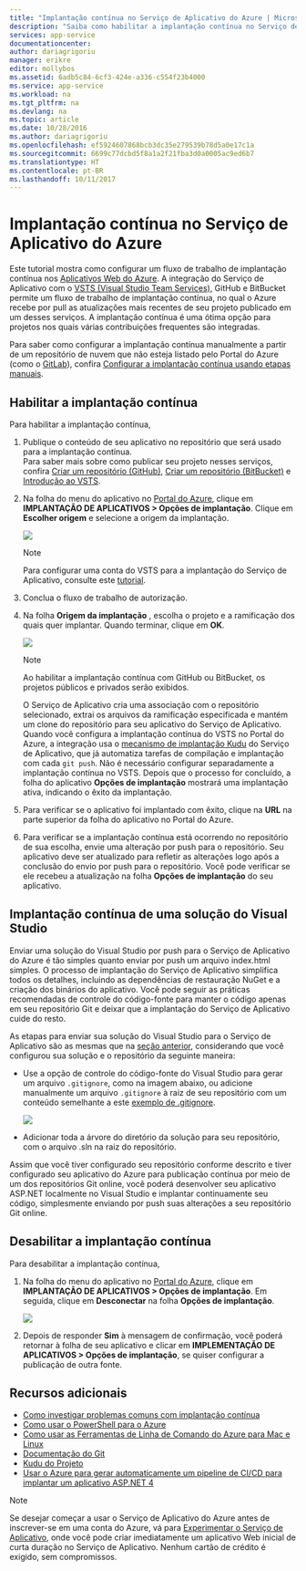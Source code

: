 ```yaml
---
title: "Implantação contínua no Serviço de Aplicativo do Azure | Microsoft Docs"
description: "Saiba como habilitar a implantação contínua no Serviço de Aplicativo do Azure"
services: app-service
documentationcenter: 
author: dariagrigoriu
manager: erikre
editor: mollybos
ms.assetid: 6adb5c84-6cf3-424e-a336-c554f23b4000
ms.service: app-service
ms.workload: na
ms.tgt_pltfrm: na
ms.devlang: na
ms.topic: article
ms.date: 10/28/2016
ms.author: dariagrigoriu
ms.openlocfilehash: ef5924607868bcb3dc35e279539b78d5a0e17c1a
ms.sourcegitcommit: 6699c77dcbd5f8a1a2f21fba3d0a0005ac9ed6b7
ms.translationtype: HT
ms.contentlocale: pt-BR
ms.lasthandoff: 10/11/2017
---
```

# <a name="continuous-deployment-to-azure-app-service"></a>Implantação contínua no Serviço de Aplicativo do Azure
Este tutorial mostra como configurar um fluxo de trabalho de implantação contínua nos [Aplicativos Web do Azure](app-service-web-overview.md). A integração do Serviço de Aplicativo com o [VSTS (Visual Studio Team Services)](https://www.visualstudio.com/team-services/), GitHub e BitBucket permite um fluxo de trabalho de implantação contínua, no qual o Azure recebe por pull as atualizações mais recentes de seu projeto publicado em um desses serviços. A implantação contínua é uma ótima opção para projetos nos quais várias contribuições frequentes são integradas.

Para saber como configurar a implantação contínua manualmente a partir de um repositório de nuvem que não esteja listado pelo Portal do Azure (como o [GitLab](https://gitlab.com/)), confira [Configurar a implantação contínua usando etapas manuais](https://github.com/projectkudu/kudu/wiki/Continuous-deployment#setting-up-continuous-deployment-using-manual-steps).

## <a name="overview"></a>Habilitar a implantação contínua
Para habilitar a implantação contínua,

1. Publique o conteúdo de seu aplicativo no repositório que será usado para a implantação contínua.  
    Para saber mais sobre como publicar seu projeto nesses serviços, confira [Criar um repositório (GitHub)], [Criar um repositório (BitBucket)] e [Introdução ao VSTS].
2. Na folha do menu do aplicativo no [Portal do Azure], clique em **IMPLANTAÇÃO DE APLICATIVOS > Opções de implantação**. Clique em **Escolher origem** e selecione a origem da implantação.  
   
    ![](./media/app-service-continuous-deployment/cd_options.png)
   
   > [!NOTE]
   > Para configurar uma conta do VSTS para a implantação do Serviço de Aplicativo, consulte este [tutorial](https://github.com/projectkudu/kudu/wiki/Setting-up-a-VSTS-account-so-it-can-deploy-to-a-Web-App).
   > 
   > 
3. Conclua o fluxo de trabalho de autorização.
4. Na folha **Origem da implantação** , escolha o projeto e a ramificação dos quais quer implantar. Quando terminar, clique em **OK**.
   
    ![](./media/app-service-continuous-deployment/github_option.png)
   
   > [!NOTE]
   > Ao habilitar a implantação contínua com GitHub ou BitBucket, os projetos públicos e privados serão exibidos.
   > 
   > 
   
    O Serviço de Aplicativo cria uma associação com o repositório selecionado, extrai os arquivos da ramificação especificada e mantém um clone do repositório para seu aplicativo do Serviço de Aplicativo. Quando você configura a implantação contínua do VSTS no Portal do Azure, a integração usa o [mecanismo de implantação Kudu](https://github.com/projectkudu/kudu/wiki) do Serviço de Aplicativo, que já automatiza tarefas de compilação e implantação com cada `git push`. Não é necessário configurar separadamente a implantação contínua no VSTS. Depois que o processo for concluído, a folha do aplicativo **Opções de implantação** mostrará uma implantação ativa, indicando o êxito da implantação.
5. Para verificar se o aplicativo foi implantado com êxito, clique na **URL** na parte superior da folha do aplicativo no Portal do Azure.
6. Para verificar se a implantação contínua está ocorrendo no repositório de sua escolha, envie uma alteração por push para o repositório. Seu aplicativo deve ser atualizado para refletir as alterações logo após a conclusão do envio por push para o repositório. Você pode verificar se ele recebeu a atualização na folha **Opções de implantação** do seu aplicativo.

## <a name="VSsolution"></a>Implantação contínua de uma solução do Visual Studio
Enviar uma solução do Visual Studio por push para o Serviço de Aplicativo do Azure é tão simples quanto enviar por push um arquivo index.html simples. O processo de implantação do Serviço de Aplicativo simplifica todos os detalhes, incluindo as dependências de restauração NuGet e a criação dos binários do aplicativo. Você pode seguir as práticas recomendadas de controle do código-fonte para manter o código apenas em seu repositório Git e deixar que a implantação do Serviço de Aplicativo cuide do resto.

As etapas para enviar sua solução do Visual Studio para o Serviço de Aplicativo são as mesmas que na [seção anterior](#overview), considerando que você configurou sua solução e o repositório da seguinte maneira:

* Use a opção de controle do código-fonte do Visual Studio para gerar um arquivo `.gitignore`, como na imagem abaixo, ou adicione manualmente um arquivo `.gitignore` à raiz de seu repositório com um conteúdo semelhante a este [exemplo de .gitignore](https://github.com/github/gitignore/blob/master/VisualStudio.gitignore).
  
  ![](./media/app-service-continuous-deployment/VS_source_control.png)
* Adicionar toda a árvore do diretório da solução para seu repositório, com o arquivo .sln na raiz do repositório.

Assim que você tiver configurado seu repositório conforme descrito e tiver configurado seu aplicativo do Azure para publicação contínua por meio de um dos repositórios Git online, você poderá desenvolver seu aplicativo ASP.NET localmente no Visual Studio e implantar continuamente seu código, simplesmente enviando por push suas alterações a seu repositório Git online.

## <a name="disableCD"></a>Desabilitar a implantação contínua
Para desabilitar a implantação contínua,

1. Na folha do menu do aplicativo no [Portal do Azure], clique em **IMPLANTAÇÃO DE APLICATIVOS > Opções de implantação**. Em seguida, clique em **Desconectar** na folha **Opções de implantação**.
   
    ![](./media/app-service-continuous-deployment/cd_disconnect.png)
2. Depois de responder **Sim** à mensagem de confirmação, você poderá retornar à folha de seu aplicativo e clicar em **IMPLEMENTAÇÃO DE APLICATIVOS > Opções de implantação**, se quiser configurar a publicação de outra fonte.

## <a name="additional-resources"></a>Recursos adicionais
* [Como investigar problemas comuns com implantação contínua](https://github.com/projectkudu/kudu/wiki/Investigating-continuous-deployment)
* [Como usar o PowerShell para o Azure]
* [Como usar as Ferramentas de Linha de Comando do Azure para Mac e Linux]
* [Documentação do Git]
* [Kudu do Projeto](https://github.com/projectkudu/kudu/wiki)
* [Usar o Azure para gerar automaticamente um pipeline de CI/CD para implantar um aplicativo ASP.NET 4](https://www.visualstudio.com/docs/build/get-started/aspnet-4-ci-cd-azure-automatic)

> [!NOTE]
> Se desejar começar a usar o Serviço de Aplicativo do Azure antes de inscrever-se em uma conta do Azure, vá para [Experimentar o Serviço de Aplicativo](https://azure.microsoft.com/try/app-service/), onde você pode criar imediatamente um aplicativo Web inicial de curta duração no Serviço de Aplicativo. Nenhum cartão de crédito é exigido, sem compromissos.
> 
> 

[Portal do Azure]: https://portal.azure.com
[VSTS Portal]: https://www.visualstudio.com/en-us/products/visual-studio-team-services-vs.aspx
[Installing Git]: http://git-scm.com/book/en/Getting-Started-Installing-Git
[Como usar o PowerShell para o Azure]: /powershell/azureps-cmdlets-docs
[Como usar as Ferramentas de Linha de Comando do Azure para Mac e Linux]:../cli-install-nodejs.md
[Documentação do Git]: http://git-scm.com/documentation

[Criar um repositório (GitHub)]: https://help.github.com/articles/create-a-repo
[Criar um repositório (BitBucket)]: https://confluence.atlassian.com/display/BITBUCKET/Create+an+Account+and+a+Git+Repo
[Introdução ao VSTS]: https://www.visualstudio.com/docs/vsts-tfs-overview
